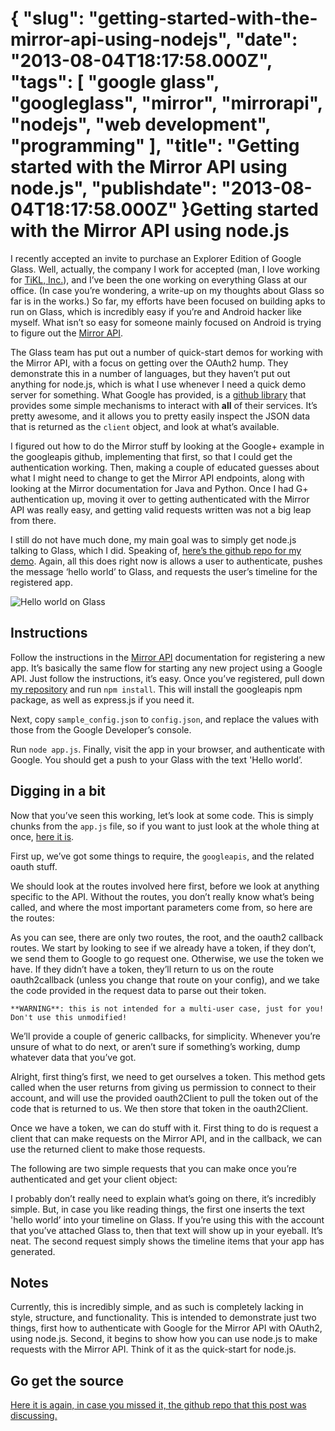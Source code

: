 {
    "slug": "getting-started-with-the-mirror-api-using-nodejs",
    "date": "2013-08-04T18:17:58.000Z",
    "tags": [
        "google glass",
        "googleglass",
        "mirror",
        "mirrorapi",
        "nodejs",
        "web development",
        "programming"
    ],
    "title": "Getting started with the Mirror API using node.js",
    "publishdate": "2013-08-04T18:17:58.000Z"
}Getting started with the Mirror API using node.js
=================================================




<p>I recently accepted an invite to purchase an Explorer Edition of Google Glass. Well, actually, the company I work for accepted (man, I love working for <a href="http://talkray.com/" target="_blank">TiKL, Inc.</a>), and I&rsquo;ve been the one working on everything Glass at our office. (In case you&rsquo;re wondering, a write-up on my thoughts about Glass so far is in the works.) So far, my efforts have been focused on building apks to run on Glass, which is incredibly easy if you&rsquo;re and Android hacker like myself. What isn&rsquo;t so easy for someone mainly focused on Android is trying to figure out the <a href="https://developers.google.com/glass/overview" target="_blank">Mirror API</a>.</p>

<p>The Glass team has put out a number of quick-start demos for working with the Mirror API, with a focus on getting over the OAuth2 hump. They demonstrate this in a number of languages, but they haven&rsquo;t put out anything for node.js, which is what I use whenever I need a quick demo server for something. What Google has provided, is a <a href="https://github.com/google/google-api-nodejs-client" target="_blank">github library</a> that provides some simple mechanisms to interact with <strong>all</strong> of their services. It&rsquo;s pretty awesome, and it allows you to pretty easily inspect the JSON data that is returned as the <code>client</code> object, and look at what&rsquo;s available.</p>

<p>I figured out how to do the Mirror stuff by looking at the Google+ example in the googleapis github, implementing that first, so that I could get the authentication working. Then, making a couple of educated guesses about what I might need to change to get the Mirror API endpoints, along with looking at the Mirror documentation for Java and Python. Once I had G+ authentication up, moving it over to getting authenticated with the Mirror API was really easy, and getting valid requests written was not a big leap from there.</p>

<p>I still do not have much done, my main goal was to simply get node.js talking to Glass, which I did. Speaking of, <a href="https://github.com/emil10001/glass-mirror-nodejs-auth-demo" target="_blank">here&rsquo;s the github repo for my demo</a>. Again, all this does right now is allows a user to authenticate, pushes the message &lsquo;hello world&rsquo; to Glass, and requests the user&rsquo;s timeline for the registered app.</p>

<p><img src="https://developers.google.com/glass/images/glass-screens/hello_world_320.png" alt="Hello world on Glass"/></p>

<h2>Instructions</h2>

<p>Follow the instructions in the <a href="https://developers.google.com/glass/overview" target="_blank">Mirror API</a> documentation for registering a new app. It&rsquo;s basically the same flow for starting any new project using a Google API. Just follow the instructions, it&rsquo;s easy. Once you&rsquo;ve registered, pull down <a href="https://github.com/emil10001/glass-mirror-nodejs-auth-demo" target="_blank">my repository</a> and run <code>npm install</code>. This will install the googleapis npm package, as well as express.js if you need it.</p>

<p>Next, copy <code>sample_config.json</code> to <code>config.json</code>, and replace the values with those from the Google Developer&rsquo;s console.</p>

<script src="https://gist.github.com/emil10001/6151154.js?file=config.json"></script><p>Run <code>node app.js</code>. Finally, visit the app in your browser, and authenticate with Google. You should get a push to your Glass with the text 'Hello world&rsquo;.</p>

<h2>Digging in a bit</h2>

<p>Now that you&rsquo;ve seen this working, let&rsquo;s look at some code. This is simply chunks from the <code>app.js</code> file, so if you want to just look at the whole thing at once, <a href="https://github.com/emil10001/glass-mirror-nodejs-auth-demo/blob/master/app.js" target="_blank">here it is</a>.</p>

<p>First up, we&rsquo;ve got some things to require, the <code>googleapis</code>, and the related oauth stuff.</p>

<script src="https://gist.github.com/emil10001/6151154.js?file=app_requires.js"></script><p>We should look at the routes involved here first, before we look at anything specific to the API. Without the routes, you don&rsquo;t really know what&rsquo;s being called, and where the most important parameters come from, so here are the routes:</p>

<script src="https://gist.github.com/emil10001/6151154.js?file=routes.js"></script><p>As you can see, there are only two routes, the root, and the oauth2 callback routes. We start by looking to see if we already have a token, if they don&rsquo;t, we send them to Google to go request one. Otherwise, we use the token we have. If they didn&rsquo;t have a token, they&rsquo;ll return to us on the route oauth2callback (unless you change that route on your config), and we take the code provided in the request data to parse out their token.</p>

<pre><code>**WARNING**: this is not intended for a multi-user case, just for you! Don't use this unmodified!
</code></pre>

<p>We&rsquo;ll provide a couple of generic callbacks, for simplicity. Whenever you&rsquo;re unsure of what to do next, or aren&rsquo;t sure if something&rsquo;s working, dump whatever data that you&rsquo;ve got.</p>

<script src="https://gist.github.com/emil10001/6151154.js?file=generic_callbacks.js"></script><p>Alright, first thing&rsquo;s first, we need to get ourselves a token. This method gets called when the user returns from giving us permission to connect to their account, and will use the provided oauth2Client to pull the token out of the code that is returned to us. We then store that token in the oauth2Client.</p>

<script src="https://gist.github.com/emil10001/6151154.js?file=grabToken.js"></script><p>Once we have a token, we can do stuff with it. First thing to do is request a client that can make requests on the Mirror API, and in the callback, we can use the returned client to make those requests.</p>

<script src="https://gist.github.com/emil10001/6151154.js?file=gotToken.js"></script><p>The following are two simple requests that you can make once you&rsquo;re authenticated and get your client object:</p>

<script src="https://gist.github.com/emil10001/6151154.js?file=insertHello.js"></script><script src="https://gist.github.com/emil10001/6151154.js?file=listTimeline.js"></script><p>I probably don&rsquo;t really need to explain what&rsquo;s going on there, it&rsquo;s incredibly simple. But, in case you like reading things, the first one inserts the text 'hello world&rsquo; into your timeline on Glass. If you&rsquo;re using this with the account that you&rsquo;ve attached Glass to, then that text will show up in your eyeball. It&rsquo;s neat. The second request simply shows the timeline items that your app has generated.</p>

<h2>Notes</h2>

<p>Currently, this is incredibly simple, and as such is completely lacking in style, structure, and functionality. This is intended to demonstrate just two things, first how to authenticate with Google for the Mirror API with OAuth2, using node.js. Second, it begins to show how you can use node.js to make requests with the Mirror API. Think of it as the quick-start for node.js.</p>

<h2>Go get the source</h2>

<p><a href="https://github.com/emil10001/glass-mirror-nodejs-auth-demo" target="_blank">Here it is again, in case you missed it, the github repo that this post was discussing.</a></p>
